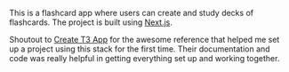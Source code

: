 This is a flashcard app where users can create and study decks of flashcards. The project is built using [Next.js](https://nextjs.org/).

Shoutout to [Create T3 App](https://create.t3.gg/) for the awesome reference that helped me set up a project using this stack for the first time. Their documentation and code was really helpful in getting everything set up and working together.
